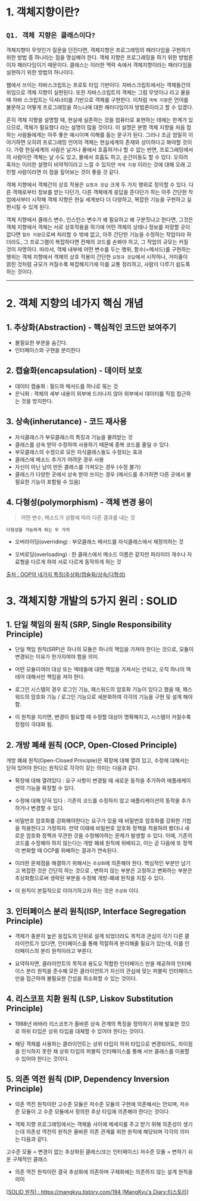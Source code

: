 # 1. 객체지향이란?

## `Q1. 객체 지향은 클래스이다?`

 객체지향이 무엇인가 질문을 던진다면, 객체지향은 프로그래밍의 패러다임을 구현하기 위한 방법 중 하나라는 점을 명심해야 한다. 객체 지향은 프로그래밍을 하기 위한 방법론이자 패러다임이기 때문이다. 클래스는 이러한 맥락 속에서 객체지향이라는 패러다임을 실현하기 위한 방법의 하나이다. 

 웹에서 쓰이는 자바스크립트는 프로토 타입 기반이다. 자바스크립트에서는 객체들간의 위임으로 객체 지향이 실현된다. 또한 자바스크립트의 객체는 그럼 무엇이냐 라고 물을 때 자바 스크립트는 딕셔너리를 기반으로 객체를 구현한다. 이처럼 `객체 지향`은 언어를 불문하고 어떻게 프로그래밍을 하느냐에 대한 패러다임이자 방법론이라고 할 수 있겠다.

 흔히 객체 지향을 설명할 때, 현실에 실존하는 것을 컴퓨터로 표현하는 데에는 한계가 있으므로, 객체가 필요했다 라는 설명이 많을 것이다. 이 설명은 분명 객체 지향을 처음 접하는 사람들에게는 아주 좋은 예시이며 이해를 돕는 문구가 된다. 그러나 조금 엄밀히 이야기하면 오히려 프로그래밍 언어의 객체는 현실세계의 존재와 상이하다고 봐야할 것이다. 가령 현실세계의 사람은 날거나 물에서 호흡하거나 할 수 없는 반면, 프로그래밍에서의 사람이란 객체는 날 수도 있고, 물에서 호흡도 하고, 순간이동도 할 수 있다. 오히려 혹자는 이러한 설명이 비약적이라고 느낄 수 있지만 `객체 지향` 이라는 것에 대해 오래 고민할 사람이라면 이 점을 짚어보는 것이 좋을 것 같다.

 객체 지향에서 객체간의 상호 작용은 `요청과 응답` 크게 두 가지 행위로 정의할 수 있다. 다른 객체로부터 정보를 받는 다던가, 다른 객체에게 응답을 준다던가 하는 아주 간단한 작업에서부터 시작해 객체 지향은 현실 세계보다 더 다양하고, 복잡한 기능을 구현하고 실현시킬 수 있게 된다.

 객체 지향에서 클래스 변수, 인스턴스 변수가 왜 필요하고 왜 구분짓냐고 한다면, 그것은 객체 지향에서 객체는 서로 상호작용을 하기에 어떤 객체의 상태나 정보를 저장할 곳이 없다면 `절차 지향`으로써 처리할 수 밖에 없고, 아주 간단한 기능을 수정하는 작업이라 하더라도, 그 프로그램이 복잡하다면 전체의 코드를 손봐야 하고, 그 작업의 규모는 커질 것이 자명하다. 따라서, 객체 내부에 어떤 변수를 두는 행위, 함수(=메서드)를 구현하는 행위는 객체 지향에서 객체의 상호 작용이 간단한 `요청과 응답`에서 시작하나, 거미줄이 얽힌 것처럼 규모가 커질수록 복잡해지기에 이를 교통 정리하고, 사람이 다루기 쉽도록 하는 것이다.

-------------------------

# 2. 객체 지향의 네가지 핵심 개념

## 1. 추상화(Abstraction) - 핵심적인 코드만 보여주기
- 불필요한 부분을 숨긴다.
- 인터페이스와 구현을 분리한다 

## 2. 캡슐화(encapsulation) - 데이터 보호
- 데이터 캡슐화 : 필드와 메서드를 하나로 묶는 것
- 은닉화 : 객체의 세부 내용이 외부에 드러나지 않아 외부에서 데이터를 직접 접근하는 것을 방지한다.

## 3. 상속(inherutance) - 코드 재사용
- 자식클래스가 부모클래스의 특징과 기능을 물려받는 것
- 클래스를 상속 받아 수정하여 사용하기 때문에 중복 코드를 줄일 수 있다.
- 부모클래스의 수정으로 모든 자식클래스들도 수정되는 효과
- 클래스에 메소드 추가가 어려운 경우 사용
- 자신이 아닌 남이 만든 클래스를 가져오는 경우 (수정 불가)
- 클래스가 다양한 곳에서 상속 받아 쓰이는 경우 (메서드를 추가하면 다른 곳에서 불필요한 기능이 포함될 수 있음)

## 4. 다형성(polymorphism) - 객체 변경 용이
> 어떤 변수, 메소드가 상황에 따라 다른 결과를 내는 것

`다형성을 가능하게 하는 두 가지`

- 오버라이딩(overriding) : 부모클래스 메서드를 자식클래스에서 재정의하는 것

- 오버로딩(overloading) : 한 클래스에서 메소드 이름은 같지만 파라미터 개수나 자료형을 다르게 하여 서로 다르게 동작하게 하는 것



[출처 : OOP의 네가지 특징(추상화/캡슐화/상속/다형성)](https://velog.io/@0sunset0/OOP%EC%9D%98-%EB%84%A4%EA%B0%80%EC%A7%80-%ED%8A%B9%EC%A7%95%EC%B6%94%EC%83%81%ED%99%94%EC%BA%A1%EC%8A%90%ED%99%94%EC%83%81%EC%86%8D%EB%8B%A4%ED%98%95%EC%84%B1)

# 3. 객체지향 개발의 5가지 원리 : SOLID

## 1. 단일 책임의 원칙 (SRP, Single Responsibility Principle)

- 단일 책임 원칙(SRP)은 하나의 모듈은 하나의 책임을 가져야 한다는 것으로, 모듈이 변경되는 이유가 한가지여야 함을 의미.

- 어떤 모듈이여러 대상 또는 액테들에 대한 책임을 가져서는 안되고, 오직 하나의 액테어 대해서만 책임을 져야 한다.

- 로그인 시스템의 경우 로그인 기능, 패스워드의 암호화 기능이 있다고 했을 때, 패스워드의 암호화 기능 / 로그인 기능으로 세분화하여 각각의 기능을 구현 및 설계 해야함.

- 이 원칙을 지키면, 변경이 필요할 때 수정할 대상이 명확해지고, 시스템이 커질수록 장점이 극대화 됨.

## 2. 개방 폐쇄 원칙 (OCP, Open-Closed Principle)
개방 폐쇄 원칙(Open-Closed Principle)은 확장에 대해 열려 있고, 수정에 대해서는 닫혀 있어야 한다는 원칙으로 각각이 갖는 의미는 다음과 같다.

- 확장에 대해 열려있다 : 요구 사항이 변경될 때 새로운 동작을 추가하여 애플래케이션의 기능을 확장할 수 있다.

- 수정에 대해 닫혀 있다 : 기존의 코드를 수정하지 않고 애플리케이션의 동작을 추가하거나 변경할 수 있다.

- 비밀번호 암호화를 강화해야한다는 요구가 있을 때 비밀번호 암호화를 강화한 기법을 적용한다고 가정하자. 만약 이때에 비밀번호 암호화 정책을 적용하려 봤더니 새로운 암호화 정책과 무관한 것을 수정해야하는 문제가 발생할 수 있다. 이때, 기존의 코드를 수정해야 하지 않는다는 개방 폐쇄 원칙에 위배되고, 이는 곧 다음에 또 정책이 변화할 때 OCP를 위배하는 결과가 연속된다.

- 이러한 문제점을 해결하기 위해서는 `추상화`에 의존해야 한다. 핵심적인 부분만 남기고 복잡한 것은 간단히 하는 것으로 , 변하지 않는 부분은 고정하고 변화하는 부분은 추상화함으로써 생략된 부분을 수정해 개방-폐쇄 원칙을 지킬 수 있다.

-  이 원칙이 본질적으로 이야기하고자 하는 것은 `추상화` 이다.


## 3. 인터페이스 분리 원칙(ISP, Interface Segregation Principle)

- 객체가 충분히 높은 응집도의 단위로 설계 되었더라도 목적과 관심이 각기 다른 클라이언트가 있다면, 인터페이스를 통해 적절하게 분리해줄 필요가 있는데, 이를 인터페이스의 분리 원칙이라고 부른다.

- 요약하자면, 클라이언트의 목적과 용도오 적합한 인터페이스 만을 제공하여 인터페이스 분리 원칙을 준수해 모든 클라이언트가 자신의 관심에 맞는 퍼블릭 인터페이스만을 접근하여 불필요한 간섭을 최소화할 수 있는 것이다.


## 4. 리스코프 치환 원칙 (LSP, Liskov Substitution Principle)

- 1988년 바바라 리스코프가 올바른 상속 관계의 특징을 정의하기 위해 발표한 것으로 하위 타입은 상위 타입을 대체할 수 있어야 한다는 것이다.

- 해당 객체를 사용하는 클라이언트는 상위 타입이 하위 타입으로 변경되어도, 차이점을 인식하지 못한 채 상위 타입의 퍼블릭 인터페이스를 통해 서브 클래스를 이용할 수 있어야 한다는 것이다.

## 5. 의존 역전 원칙 (DIP, Dependency Inversion Principle)
 
- 의존 역전 원칙이란 고수준 모듈은 저수준 모듈의 구현에 의존해서는 안되며, 저수준 모듈이 고 수준 모듈에서 정의한 추상 타입에 의존해야 한다는 것이다.

- 객체 지향 프로그래밍에서는 객체들 사이에 메세지를 주고 받기 위해 의존성이 생기는데 의존성 역전의 원칙은 올바른 의존 관계를 위한 원칙에 해당되며 각각의 의미는 다음과 같다.

고수준 모듈 = 변경이 없는 추상화된 클래스(또는 인터페이스)
저수준 모듈 = 변하기 쉬운 구체적인 클래스

- 의존 역전 원칙이란 결국 추상화에 의존하며 구체화에는 의존하지 않는 설계 원칙을 의미




[[SOLID 원칙] : https://mangkyu.tistory.com/194 [MangKyu's Diary:티스토리]](https://mangkyu.tistory.com/194)

